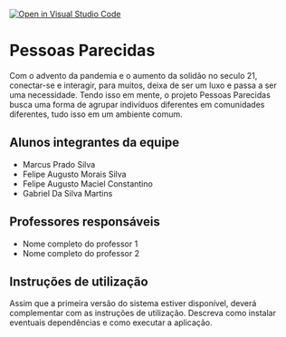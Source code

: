 [![Open in Visual Studio Code](https://classroom.github.com/assets/open-in-vscode-f059dc9a6f8d3a56e377f745f24479a46679e63a5d9fe6f495e02850cd0d8118.svg)](https://classroom.github.com/online_ide?assignment_repo_id=458009&assignment_repo_type=GroupAssignmentRepo)
# Pessoas Parecidas

Com o advento da pandemia e o aumento da solidão no seculo 21, conectar-se e interagir, para muitos, deixa de ser um luxo e passa a ser uma necessidade. Tendo isso em mente, o projeto Pessoas Parecidas busca uma forma de agrupar indivíduos diferentes em comunidades diferentes, tudo isso em um ambiente comum. 

## Alunos integrantes da equipe

* Marcus Prado Silva
* Felipe Augusto Morais Silva
* Felipe Augusto Maciel Constantino
* Gabriel Da Silva Martins

## Professores responsáveis

* Nome completo do professor 1
* Nome completo do professor 2

## Instruções de utilização

Assim que a primeira versão do sistema estiver disponível, deverá complementar com as instruções de utilização. Descreva como instalar eventuais dependências e como executar a aplicação.
